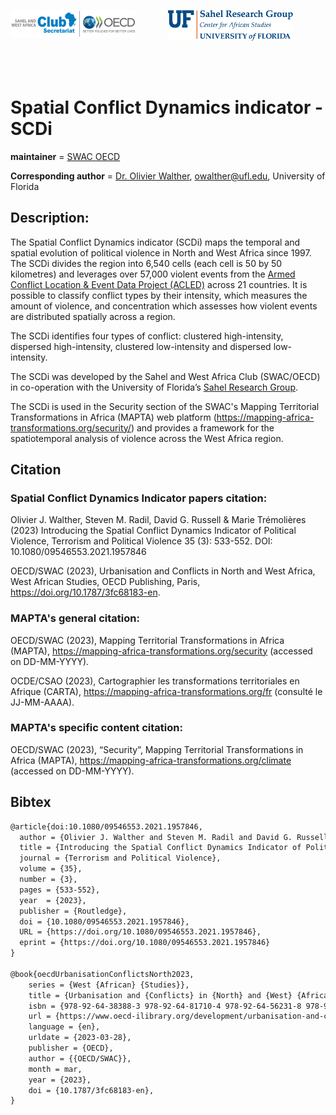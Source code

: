 

<p float="left" align="center" valign="middle">
<img src="figs/swac-oecd.png" alt="SWAC logo" width="200" vertical-align="middle" align="left"/>
<img src="figs/SRG-Official-Secondary-Logo.png" alt="Sahel Research Group logo" width="200" vertical-align="right"/>  
   
</p>
<br>
<br>



# Spatial Conflict Dynamics indicator - SCDi

__maintainer__ = [SWAC OECD](https://www.oecd.org/swac/)

__Corresponding author__ = [Dr. Olivier Walther](https://geog.ufl.edu/faculty/walther/), owalther@ufl.edu, University of Florida


## Description:
The Spatial Conflict Dynamics indicator (SCDi) maps the temporal and spatial evolution of political 
violence in North and West Africa since 1997. The SCDi divides the region into 6,540 cells 
(each cell is 50 by 50 kilometres) and leverages over 57,000 violent events from the 
[Armed Conflict Location & Event Data Project (ACLED)](https://acleddata.com/data-export-tool/) 
across 21 countries. It is possible to classify conflict types by their intensity, 
which measures the amount of violence, and concentration which assesses 
how violent events are distributed spatially across a region.

The SCDi identifies four types of conflict: clustered high-intensity, 
dispersed high-intensity, clustered low-intensity and dispersed low-intensity.

The SCDi was developed by the Sahel and West Africa Club (SWAC/OECD) 
in co-operation with the University of Florida’s [Sahel Research Group](https://sahelresearch.africa.ufl.edu). 

The SCDi is used in the Security section of the SWAC's Mapping Territorial Transformations in Africa (MAPTA) web
platform (https://mapping-africa-transformations.org/security/) and provides a framework for the spatiotemporal 
analysis of violence across the West Africa region.



## Citation

### Spatial Conflict Dynamics Indicator papers citation:
Olivier J. Walther, Steven M. Radil, David G. Russell & Marie Trémolières (2023)
Introducing the Spatial Conflict Dynamics Indicator of Political Violence,
Terrorism and Political Violence 35 (3): 533-552. DOI: 10.1080/09546553.2021.1957846

OECD/SWAC (2023), Urbanisation and Conflicts in North and West Africa, 
West African Studies, OECD Publishing, Paris, https://doi.org/10.1787/3fc68183-en.

### MAPTA's general citation:
OECD/SWAC (2023), Mapping Territorial Transformations in Africa (MAPTA), 
https://mapping-africa-transformations.org/security (accessed on DD-MM-YYYY).

OCDE/CSAO (2023), Cartographier les transformations territoriales en Afrique (CARTA), 
https://mapping-africa-transformations.org/fr (consulté le JJ-MM-AAAA).
 
### MAPTA's specific content citation:
OECD/SWAC (2023), “Security”, Mapping Territorial Transformations in Africa (MAPTA), 
https://mapping-africa-transformations.org/climate (accessed on DD-MM-YYYY).

## Bibtex

```tex
@article{doi:10.1080/09546553.2021.1957846,
  author = {Olivier J. Walther and Steven M. Radil and David G. Russell and Marie Trémolières},
  title = {Introducing the Spatial Conflict Dynamics Indicator of Political Violence},
  journal = {Terrorism and Political Violence},
  volume = {35},
  number = {3},
  pages = {533-552},
  year  = {2023},
  publisher = {Routledge},
  doi = {10.1080/09546553.2021.1957846},
  URL = {https://doi.org/10.1080/09546553.2021.1957846},
  eprint = {https://doi.org/10.1080/09546553.2021.1957846}
}

@book{oecdUrbanisationConflictsNorth2023,
	series = {West {African} {Studies}},
	title = {Urbanisation and {Conflicts} in {North} and {West} {Africa}},
	isbn = {978-92-64-38388-3 978-92-64-81710-4 978-92-64-56231-8 978-92-64-44884-1},
	url = {https://www.oecd-ilibrary.org/development/urbanisation-and-conflicts-in-north-and-west-africa_3fc68183-en},
	language = {en},
	urldate = {2023-03-28},
	publisher = {OECD},
	author = {{OECD/SWAC}},
	month = mar,
	year = {2023},
	doi = {10.1787/3fc68183-en},
}
```
